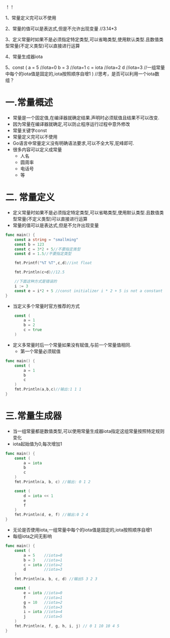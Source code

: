 ！！

1、常量定义完可以不使用

2、常量的值可以是表达式,但是不允许出现变量	//3.14*3		

3、定义常量时如果不是必须指定特定类型,可以省略类型,使用默认类型.且数值类型常量(不定义类型)可以直接进行运算

4、常量生成器iota

5、const (
		a = 5    //iota=0
		b = 3    //iota=1
		c = iota //iota=2
		d        //iota=3		//一组常量中每个的iota值是固定的,iota按照顺序自增1
	)						//思考，是否可以利用一个iota数组？







# 一.常量概述

* 常量是一个固定值,在编译器就确定结果.声明时必须赋值且结果不可以改变.
* 因为常量在编译器就确定,可以防止程序运行过程中意外修改
* 常量关键字const
* 常量定义完可以不使用
* Go语言中常量定义没有明确语法要求,可以不全大写,驼峰即可.
* 很多内容可以定义成常量
  * 人名
  * 圆周率
  * 电话号
  * 等
# 二. 常量定义
* 定义常量时如果不是必须指定特定类型,可以省略类型,使用默认类型.且数值类型常量(不定义类型)可以直接进行运算
* 常量的值可以是表达式,但是不允许出现变量
```go
func main() {
	const a string = "smallming"
	const b = 123
	const c = 3*2 + 5//不要指定类型
	const d = 1.5//不要指定类型

	fmt.Printf("%T %T",c,d)//int float

	fmt.Println(c+d)//12.5

	//下面这种方式是错误的
	i := 3
	const e = i*2 + 5 //const initializer i * 2 + 5 is not a constant
}
```
* 当定义多个常量时官方推荐的方式
```go
	const (
		a = 1
		b = 2
		c = true
	)
```
* 定义多常量时后一个常量如果没有赋值,与前一个常量值相同.
  * 第一个常量必须赋值
```go
func main() {
	const (
		a = 1
		b
		c
	)
	fmt.Println(a,b,c)//输出:1 1 1
}
```
# 三.常量生成器

* 当一组常量都是数值类型,可以使用常量生成器iota指定这组常量按照特定规则变化
* iota起始值为0,每次增加1
```go
func main() {
	const (
		a = iota
		b 
		c 
	)
	fmt.Println(a, b, c) //输出: 0 1 2

	const (
		d = iota << 1
		e 
		f 
	)
	fmt.Println(d, e, f) //输出:0 2 4
}
```
* 无论是否使用iota,一组常量中每个的iota值是固定的,iota按照顺序自增1
* 每组iota之间无影响
```go
func main() {
	const (
		a = 5    //iota=0
		b = 3    //iota=1
		c = iota //iota=2
		d        //iota=3
	)
	fmt.Println(a, b, c, d) //输出5 3 2 3

	const (
		e = iota //iota=0
		f        //iota=1
		g = 10   //iota=2
		h        //iota=3
		i = iota //iota=4
		j        //iota=5
	)
	fmt.Println(e, f, g, h, i, j) // 0 1 10 10 4 5
}
```